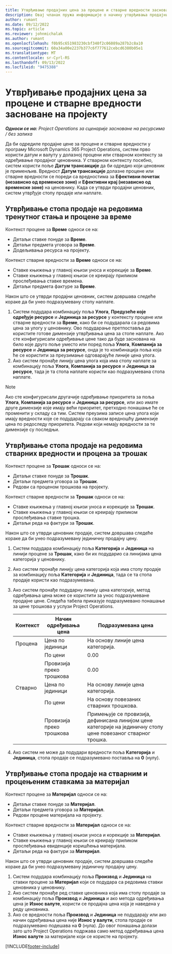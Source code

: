 ```yaml
---
title: Утврђивање продајних цена за процене и стварне вредности засноване на пројекту
description: Овај чланак пружа информације о начину утврђивања продајних цена за процене засноване на пројекту и стварних вредности.
author: rumant
ms.date: 09/12/2022
ms.topic: article
ms.reviewer: johnmichalak
ms.author: rumant
ms.openlocfilehash: f0b95c651983230cbf340f2c06089a287b2c8a10
ms.sourcegitcommit: 60a34a00e2237b377c6f777612cebcd6380b05e1
ms.translationtype: MT
ms.contentlocale: sr-Cyrl-RS
ms.lasthandoff: 09/13/2022
ms.locfileid: "9475388"
---
```

#  <a name="determine-sales-prices-for-project-based-estimates-and-actuals"></a>Утврђивање продајних цена за процене и стварне вредности засноване на пројекту

_**Односи се на:** Project Operations за сценарије засноване на ресурсима / без залиха_

Да би одредиле продајне цене за процене и стварне вредности у програму Microsoft Dynamics 365 Project Operations, систем прво користи датум и валуту у долазној процени или стварном контексту за одређивање продајног ценовника. У стварном контексту посебно, систем користи поље **Датум трансакције** да би одредио који ценовник је применљив. Вредност **Датум трансакције** долазне процене или стварне вредности се пореди са вредностима за **Ефективни почетак (независно од временске зоне)** и **Ефективни крај (независно од временске зоне)** на ценовнику. Када се утврди продајни ценовник, систем утврђује стопу продаје или наплате.

## <a name="determining-sales-rates-on-actual-and-estimate-lines-for-time"></a>Утврђивање стопа продаје на редовима тренутног стања и процене за време

Контекст процене за **Време** односи се на:

- Детаљи ставке понуде за **Време**.
- Детаљи предмета уговора за **Време**.
- Додељивања ресурса на пројекту.

Контекст стварне вредности за **Време** односи се на:

- Ставке књижења у главној књизи уноса и корекције за **Време**.
- Ставке књижења у главној књизи се креирају приликом прослеђивања ставке времена.
- Детаљи предмета фактуре за **Време**. 

Након што се утврди продајни ценовник, систем довршава следеће кораке да би унео подразумевану стопу наплате.

1. Систем подудара комбинацију поља **Улога**, **Предузеће које одређује ресурсе** и **Јединица за ресурсе** у контексту процене или стварне вредности за **Време**, како би се подударала са редовима цена за улогу у ценовнику. Ово подударање претпоставља да користите готове димензије утврђивања цена за стопе наплате. Ако сте конфигурисали одређивање цене тако да буде заснована на било које друго поље уместо или поред поља **Улога**, **Компанија за ресурсе** и **Јединица за ресурсе**, онда је то комбинација поља која ће се користити за преузимање одговарајуће линије цена улога.
1. Ако систем пронађе линију цена улога која има стопу наплате за комбинацију поља **Улога**, **Компанија за ресурсе** и **Јединица за ресурсе**, тада је та стопа наплате користи као подразумевана стопа наплате.

> [!NOTE]
> Ако сте конфигурисали другачије одређивање приоритета за поља **Улога**, **Компанија за ресурсе** и **Јединица за ресурсе**, или ако имате друге димензије које имају већи приоритет, претходно понашање ће се променити у складу са тим. Систем преузима записе цена улога који имају вредности које се подударају са сваком вредношћу димензије цена по редоследу приоритета. Редови који немају вредности за те димензије су последњи.

## <a name="determining-sales-rates-on-actual-and-estimate-lines-for-expense"></a>Утврђивање стопа продаје на редовима стварних вредности и процена за трошак

Контекст процене за **Трошак** односи се на:

- Детаљи ставке понуде за **Трошак**.
- Детаљи предмета уговора за **Трошак**.
- Редови са проценом трошкова на пројекту.

Контекст стварне вредности за **Трошак** односи се на:

- Ставке књижења у главној књизи уноса и корекције за **Трошак**.
- Ставке књижења у главној књизи се креирају приликом прослеђивања ставке трошка.
- Детаљи реда на фактури за **Трошак**. 

Након што се утврди ценовник продаје, систем довршава следеће кораке да би унео подразумевану јединичну продајну цену.

1. Систем подудара комбинацију поља **Категорија** и **Јединица** на линији процене за **Трошак**, како би их подударио са линијама цена категорија у ценовнику.
1. Ако систем пронађе линију цена категорија која има стопу продаје за комбинацију поља **Категорија** и **Јединица**, тада се та стопа продаје користи као подразумевана.
1. Ако систем пронађе подударну линију цена категорије, метод одређивања цена може се користити за унос подразумеване продајне цене. Следећа табела приказује подразумевано понашање за цене трошкова у услузи Project Operations.

    | Контекст | Начин одређивања цена | Подразумевана цена |
    | --- | --- | --- |
    | Процена | Цена по јединици | На основу линије цена категорија. |
    |        | По цени | 0.00 |
    |        | Провизија преко трошкова | 0.00 |
    | Стварно | Цена по јединици | На основу линије цена категорија. |
    |        | По цени | На основу повезаних стварних трошкова. |
    |        | Провизија преко трошкова | Примењује се провизија, дефинисана линијом цене категорије на јединичну стопу цене повезаног стварног трошка. |

1. Ако систем не може да подудари вредности поља **Категорија** и **Јединица**, стопа продаје се подразумевано поставља на **0** (нулу).

## <a name="determining-sales-rates-on-actual-and-estimate-lines-for-material"></a>Утврђивање стопа продаје на стварним и процењеним ставкама за материјал

Контекст процене за **Материјал** односи се на:

- Детаљи ставке понуде за **Материјал**.
- Детаљи предмета уговора за **Материјал**.
- Редови процене материјала на пројекту.

Контекст стварне вредности за **Материјал** односи се на:

- Ставке књижења у главној књизи уноса и корекције за **Материјал**.
- Ставке књижења у главној књизи се креирају приликом прослеђивања евиденције коришћења материјала.
- Детаљи реда на фактури за **Материјал**. 

Након што се утврди ценовник продаје, систем довршава следеће кораке да би унео подразумевану јединичну продајну цену.

1. Систем подудара комбинацију поља **Производ** и **Јединица** на ставки процене за **Материјал** који се подудара са редовима ставки ценовника у ценовнику.
1. Ако систем пронађе ред ставке ценовника која има стопу продаје за комбинацију поља **Производ** и **Јединица** и ако метода одређивања цена је **Износ валуте**, користи се продајна цена која је наведена у реду ценовника. 
1. Ако се вредности поља **Производ** и **Јединица** не подударају или ако начин одређивања цена није **Износ у валути**, стопа продаје се подразумевано подешава на **0** (нула). До овог понашања долази зато што Project Operations подржава само метод одређивања цена **Износ валуте** за материјале који се користе на пројекту.

[!INCLUDE[footer-include](../includes/footer-banner.md)]
